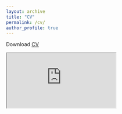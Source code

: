 ```yaml
---
layout: archive
title: "CV"
permalink: /cv/
author_profile: true
---
```


Download <a href="https://robbiemparks.github.io/files/RobbieParksCV20200408.pdf" target="_blank">CV</a>

<html><iframe src="https://robbiemparks.github.io/files/RobbieParksCV20200408.pdf"></iframe></html>
